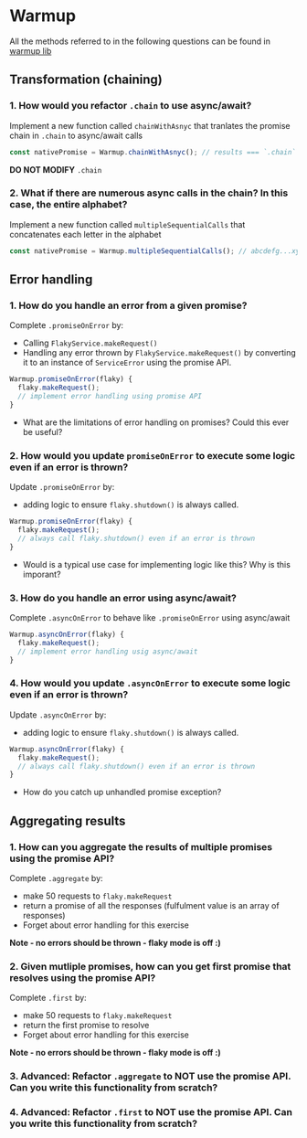 # Warmup

All the methods referred to in the following questions can be found in [warmup lib](lib/warmup.js)


## Transformation (chaining)

### 1. How would you refactor `.chain` to use async/await?

Implement a new function called `chainWithAsnyc` that tranlates the promise chain in `.chain` to async/await calls

```js
const nativePromise = Warmup.chainWithAsnyc(); // results === `.chain`
```

**DO NOT MODIFY** `.chain`

### 2. What if there are numerous async calls in the chain? In this case, the entire alphabet?

Implement a new function called `multipleSequentialCalls` that concatenates each letter in the alphabet

```js
const nativePromise = Warmup.multipleSequentialCalls(); // abcdefg...xyz
```

## Error handling

### 1. How do you handle an error from a given promise?

Complete `.promiseOnError` by:

* Calling `FlakyService.makeRequest()`
* Handling any error thrown by `FlakyService.makeRequest()` by converting it to an instance of `ServiceError` using the
  promise API.

```js
Warmup.promiseOnError(flaky) {
  flaky.makeRequest();
  // implement error handling using promise API
}
```

* What are the limitations of error handling on promises? Could this ever be useful?

### 2. How would you update `promiseOnError` to execute some logic even if an error is thrown?

Update `.promiseOnError` by:

* adding logic to ensure `flaky.shutdown()` is always called.

```js
Warmup.promiseOnError(flaky) {
  flaky.makeRequest();
  // always call flaky.shutdown() even if an error is thrown
}
```

* Would is a typical use case for implementing logic like this? Why is this imporant?

### 3. How do you handle an error using async/await?

Complete `.asyncOnError` to behave like `.promiseOnError` using async/await

```js
Warmup.asyncOnError(flaky) {
  flaky.makeRequest();
  // implement error handling usig async/await
}
```

### 4. How would you update `.asyncOnError` to execute some logic even if an error is thrown?

Update `.asyncOnError` by:

* adding logic to ensure `flaky.shutdown()` is always called.

```js
Warmup.asyncOnError(flaky) {
  flaky.makeRequest();
  // always call flaky.shutdown() even if an error is thrown
}
```

* How do you catch up unhandled promise exception?

## Aggregating results

### 1. How can you aggregate the results of multiple promises using the promise API?

Complete `.aggregate` by:

* make 50 requests to `flaky.makeRequest`
* return a promise of all the responses (fulfulment value is an array of responses)
* Forget about error handling for this exercise

**Note - no errors should be thrown - flaky mode is off :)**

### 2. Given mutliple promises, how can you get first promise that resolves using the promise API?

Complete `.first` by:

* make 50 requests to `flaky.makeRequest`
* return the first promise to resolve
* Forget about error handling for this exercise

**Note - no errors should be thrown - flaky mode is off :)**

### 3. Advanced: Refactor `.aggregate` to **NOT** use the promise API. Can you write this functionality from scratch?

### 4. Advanced: Refactor `.first` to **NOT** use the promise API. Can you write this functionality from scratch?

